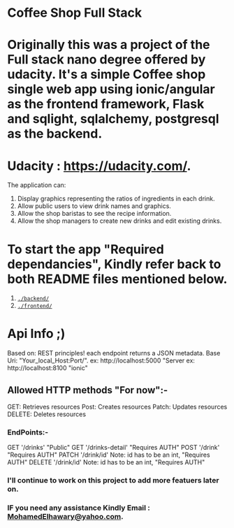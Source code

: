 # Coffee Shop Full Stack

# Originally this was a project of the Full stack nano degree offered by udacity. It's a simple Coffee shop single web app using ionic/angular as the frontend framework, Flask and sqlight, sqlalchemy, postgresql as the backend.

# Udacity : https://udacity.com/. 

The application can:

1) Display graphics representing the ratios of ingredients in each drink.
2) Allow public users to view drink names and graphics.
3) Allow the shop baristas to see the recipe information.
4) Allow the shop managers to create new drinks and edit existing drinks.

# To start the app "Required dependancies", Kindly refer back to both README files mentioned below.

1. [`./backend/`](./backend/README.md)
2. [`./frontend/`](./frontend/README.md)

# Api Info ;) 

Based on: REST principles! each endpoint returns a JSON metadata.
Base Uri: "Your_local_Host:Port/". 
ex: http://localhost:5000 "Server
ex: http://localhost:8100 "ionic" 

## Allowed HTTP methods "For now":-
GET:	Retrieves resources
Post:	Creates resources
Patch:	Updates resources
DELETE:	Deletes resources

### EndPoints:-

GET '/drinks' "Public"
GET '/drinks-detail' "Requires AUTH"
POST '/drink' "Requires AUTH"
PATCH '/drink/id' Note: id has to be an int, "Requires AUTH"
DELETE '/drink/id' Note: id has to be an int, "Requires AUTH"

### I'll continue to work on this project to add more featuers later on.
### IF you need any assistance Kindly Email : MohamedElhawary@yahoo.com.
